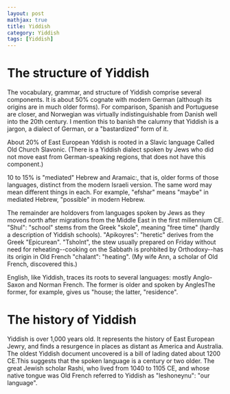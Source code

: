 ```yaml
---
layout: post
mathjax: true
title: Yiddish
category: Yiddish
tags: [Yiddish]
---
```



# The structure of Yiddish
The vocabulary, grammar, and structure of Yiddish comprise several components. It is about 50% cognate with modern German (although its origins are in much older forms). For comparison, Spanish and Portuguese are closer, and Norwegian was virtually indistinguishable from Danish well into the 20th century. I mention this to banish the calumny that Yiddish is a jargon, a dialect of German, or a "bastardized" form of it. 

About 20% of East European Yddish is rooted in a Slavic language Called Old Church Slavonic. (There is a Yiddish dialect spoken by Jews who did not move east from German-speaking regions, that does not have this component.)  

10 to 15% is "mediated" Hebrew and Aramaic:, that is, older forms of those languages, distinct from the modern Israeli version. The same word may mean different things in each. For example, "efshar" means "maybe" in mediated Hebrew, "possible" in modern Hebrew.

The remainder are holdovers from languages spoken by Jews as they moved north after migrations from the Middle East in the first millennium CE.  "Shul": "school" stems from the Greek "skole", meaning "free time" (hardly a description of Yiddish schools). "Apikoyres": "heretic" derives from the Greek "Epicurean". "Tsholnt", the stew usually prepared on Friday without need for reheating--cooking on the Sabbath is prohbited by Orthodoxy--has its origin in Old French "chalant": "heating". (My wife Ann, a scholar of Old French, discovered this.)

English, like Yiddish, traces its roots to several languages: mostly Anglo-Saxon and Norman French. The former is older and spoken by AnglesThe former, for example, gives us "house; the latter, "residence".

# The history of Yiddish
Yiddish is over 1,000 years old. It represents the history of East European Jewry, and finds a resurgence in places as distant as America and Australia. The oldest Yiddish document uncovered is a bill of lading dated about 1200 CE.This suggests that the spoken language is a century or two older. The great Jewish scholar Rashi, who lived from 1040 to 1105 CE, and whose native tongue was Old French referred to Yiddish as "leshoneynu": "our language". 


